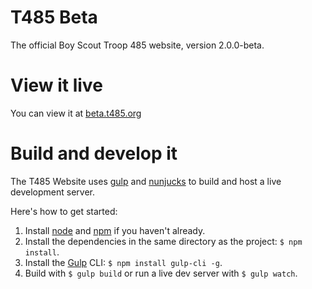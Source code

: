 # T485 Beta

The official Boy Scout Troop 485 website, version 2.0.0-beta.

# View it live

You can view it at [beta.t485.org](https://beta.t485.org)

# Build and develop it

The T485 Website uses [gulp](https://gulpjs.com/) and [nunjucks](https://mozilla.github.io/nunjucks/) to build and host a live development server. 

Here's how to get started:

1. Install [node](https://nodejs.org/en/) and [npm](https://www.npmjs.com/) if you haven't already.
2. Install the dependencies in the same directory as the project: `$ npm install`.
3. Install the [Gulp](https://gulpjs.com/) CLI: `$ npm install gulp-cli -g`.
3. Build with `$ gulp build` or run a live dev server with `$ gulp watch`.
